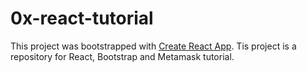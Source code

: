 # 0x-react-tutorial

This project was bootstrapped with [Create React App](https://github.com/facebook/create-react-app).
Tis project is a repository for React, Bootstrap and Metamask tutorial.

